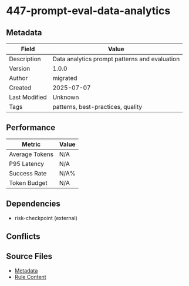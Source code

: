 # 447-prompt-eval-data-analytics

## Metadata

| Field | Value |
|-------|-------|
| Description | Data analytics prompt patterns and evaluation |
| Version | 1.0.0 |
| Author | migrated |
| Created | 2025-07-07 |
| Last Modified | Unknown |
| Tags | patterns, best-practices, quality |

## Performance

| Metric | Value |
|--------|-------|
| Average Tokens | N/A |
| P95 Latency | N/A |
| Success Rate | N/A% |
| Token Budget | N/A |

## Dependencies

- risk-checkpoint (external)

## Conflicts


## Source Files

- [Metadata](400-patterns/447-prompt-eval-data-analytics.yaml)
- [Rule Content](400-patterns/447-prompt-eval-data-analytics.mdc)